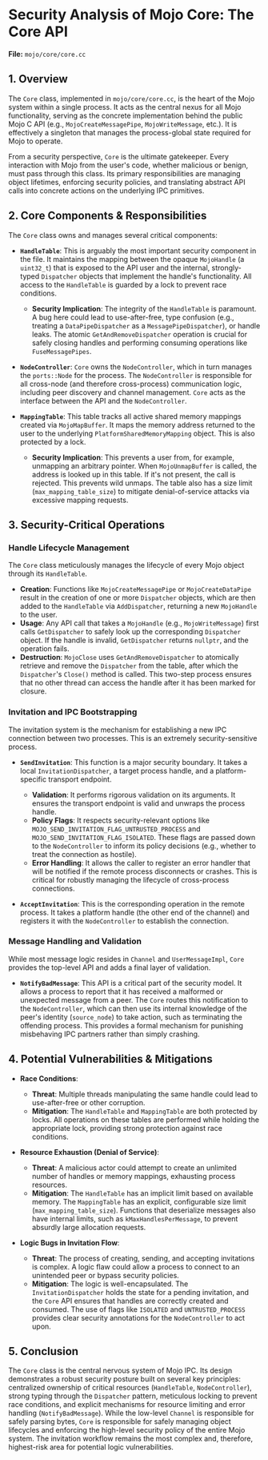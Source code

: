# Security Analysis of Mojo Core: The Core API

**File:** `mojo/core/core.cc`

## 1. Overview

The `Core` class, implemented in `mojo/core/core.cc`, is the heart of the Mojo system within a single process. It acts as the central nexus for all Mojo functionality, serving as the concrete implementation behind the public Mojo C API (e.g., `MojoCreateMessagePipe`, `MojoWriteMessage`, etc.). It is effectively a singleton that manages the process-global state required for Mojo to operate.

From a security perspective, `Core` is the ultimate gatekeeper. Every interaction with Mojo from the user's code, whether malicious or benign, must pass through this class. Its primary responsibilities are managing object lifetimes, enforcing security policies, and translating abstract API calls into concrete actions on the underlying IPC primitives.

## 2. Core Components & Responsibilities

The `Core` class owns and manages several critical components:

*   **`HandleTable`**: This is arguably the most important security component in the file. It maintains the mapping between the opaque `MojoHandle` (a `uint32_t`) that is exposed to the API user and the internal, strongly-typed `Dispatcher` objects that implement the handle's functionality. All access to the `HandleTable` is guarded by a lock to prevent race conditions.
    *   **Security Implication**: The integrity of the `HandleTable` is paramount. A bug here could lead to use-after-free, type confusion (e.g., treating a `DataPipeDispatcher` as a `MessagePipeDispatcher`), or handle leaks. The atomic `GetAndRemoveDispatcher` operation is crucial for safely closing handles and performing consuming operations like `FuseMessagePipes`.

*   **`NodeController`**: `Core` owns the `NodeController`, which in turn manages the `ports::Node` for the process. The `NodeController` is responsible for all cross-node (and therefore cross-process) communication logic, including peer discovery and channel management. `Core` acts as the interface between the API and the `NodeController`.

*   **`MappingTable`**: This table tracks all active shared memory mappings created via `MojoMapBuffer`. It maps the memory address returned to the user to the underlying `PlatformSharedMemoryMapping` object. This is also protected by a lock.
    *   **Security Implication**: This prevents a user from, for example, unmapping an arbitrary pointer. When `MojoUnmapBuffer` is called, the address is looked up in this table. If it's not present, the call is rejected. This prevents wild unmaps. The table also has a size limit (`max_mapping_table_size`) to mitigate denial-of-service attacks via excessive mapping requests.

## 3. Security-Critical Operations

### Handle Lifecycle Management

The `Core` class meticulously manages the lifecycle of every Mojo object through its `HandleTable`.

*   **Creation**: Functions like `MojoCreateMessagePipe` or `MojoCreateDataPipe` result in the creation of one or more `Dispatcher` objects, which are then added to the `HandleTable` via `AddDispatcher`, returning a new `MojoHandle` to the user.
*   **Usage**: Any API call that takes a `MojoHandle` (e.g., `MojoWriteMessage`) first calls `GetDispatcher` to safely look up the corresponding `Dispatcher` object. If the handle is invalid, `GetDispatcher` returns `nullptr`, and the operation fails.
*   **Destruction**: `MojoClose` uses `GetAndRemoveDispatcher` to atomically retrieve and remove the `Dispatcher` from the table, after which the `Dispatcher`'s `Close()` method is called. This two-step process ensures that no other thread can access the handle after it has been marked for closure.

### Invitation and IPC Bootstrapping

The invitation system is the mechanism for establishing a new IPC connection between two processes. This is an extremely security-sensitive process.

*   **`SendInvitation`**: This function is a major security boundary. It takes a local `InvitationDispatcher`, a target process handle, and a platform-specific transport endpoint.
    *   **Validation**: It performs rigorous validation on its arguments. It ensures the transport endpoint is valid and unwraps the process handle.
    *   **Policy Flags**: It respects security-relevant options like `MOJO_SEND_INVITATION_FLAG_UNTRUSTED_PROCESS` and `MOJO_SEND_INVITATION_FLAG_ISOLATED`. These flags are passed down to the `NodeController` to inform its policy decisions (e.g., whether to treat the connection as hostile).
    *   **Error Handling**: It allows the caller to register an error handler that will be notified if the remote process disconnects or crashes. This is critical for robustly managing the lifecycle of cross-process connections.

*   **`AcceptInvitation`**: This is the corresponding operation in the remote process. It takes a platform handle (the other end of the channel) and registers it with the `NodeController` to establish the connection.

### Message Handling and Validation

While most message logic resides in `Channel` and `UserMessageImpl`, `Core` provides the top-level API and adds a final layer of validation.

*   **`NotifyBadMessage`**: This API is a critical part of the security model. It allows a process to report that it has received a malformed or unexpected message from a peer. The `Core` routes this notification to the `NodeController`, which can then use its internal knowledge of the peer's identity (`source_node`) to take action, such as terminating the offending process. This provides a formal mechanism for punishing misbehaving IPC partners rather than simply crashing.

## 4. Potential Vulnerabilities & Mitigations

*   **Race Conditions**:
    *   **Threat**: Multiple threads manipulating the same handle could lead to use-after-free or other corruption.
    *   **Mitigation**: The `HandleTable` and `MappingTable` are both protected by locks. All operations on these tables are performed while holding the appropriate lock, providing strong protection against race conditions.

*   **Resource Exhaustion (Denial of Service)**:
    *   **Threat**: A malicious actor could attempt to create an unlimited number of handles or memory mappings, exhausting process resources.
    *   **Mitigation**: The `HandleTable` has an implicit limit based on available memory. The `MappingTable` has an explicit, configurable size limit (`max_mapping_table_size`). Functions that deserialize messages also have internal limits, such as `kMaxHandlesPerMessage`, to prevent absurdly large allocation requests.

*   **Logic Bugs in Invitation Flow**:
    *   **Threat**: The process of creating, sending, and accepting invitations is complex. A logic flaw could allow a process to connect to an unintended peer or bypass security policies.
    *   **Mitigation**: The logic is well-encapsulated. The `InvitationDispatcher` holds the state for a pending invitation, and the `Core` API ensures that handles are correctly created and consumed. The use of flags like `ISOLATED` and `UNTRUSTED_PROCESS` provides clear security annotations for the `NodeController` to act upon.

## 5. Conclusion

The `Core` class is the central nervous system of Mojo IPC. Its design demonstrates a robust security posture built on several key principles: centralized ownership of critical resources (`HandleTable`, `NodeController`), strong typing through the `Dispatcher` pattern, meticulous locking to prevent race conditions, and explicit mechanisms for resource limiting and error handling (`NotifyBadMessage`). While the low-level `Channel` is responsible for safely parsing bytes, `Core` is responsible for safely managing object lifecycles and enforcing the high-level security policy of the entire Mojo system. The invitation workflow remains the most complex and, therefore, highest-risk area for potential logic vulnerabilities.